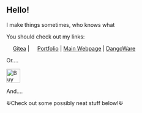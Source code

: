 ## Hello!
I make things sometimes, who knows what

You should check out my links:

<img src="https://user-images.githubusercontent.com/72430668/231250232-bf3b0e31-2b08-4b47-af15-0a3a43149900.png" height=13> [Gitea](https://g2games.dev/git/) | <img src="https://g2games.dev/portfolio/images/g2_logo.png" height=13> [Portfolio](https://g2games.dev/portfolio) | [Main Webpage](https://g2games.dev) | [DangoWare](https://github.com/DangoWare)

Or....

<a href='https://ko-fi.com/S6S5X3LJR' target='_blank'><img height='36' style='border:0px;height:36px;' src='https://storage.ko-fi.com/cdn/kofi3.png?v=3' border='0' alt='Buy Me a Coffee at ko-fi.com' /></a>

And....

⟱Check out some possibly neat stuff below!⟱
